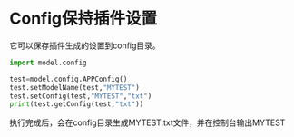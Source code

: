 # Config保持插件设置

它可以保存插件生成的设置到config目录。

```python
import model.config

test=model.config.APPConfig()
test.setModelName(test,"MYTEST")
test.setConfig(test,"MYTEST","txt")
print(test.getConfig(test,"txt"))
```

执行完成后，会在config目录生成MYTEST.txt文件，并在控制台输出MYTEST